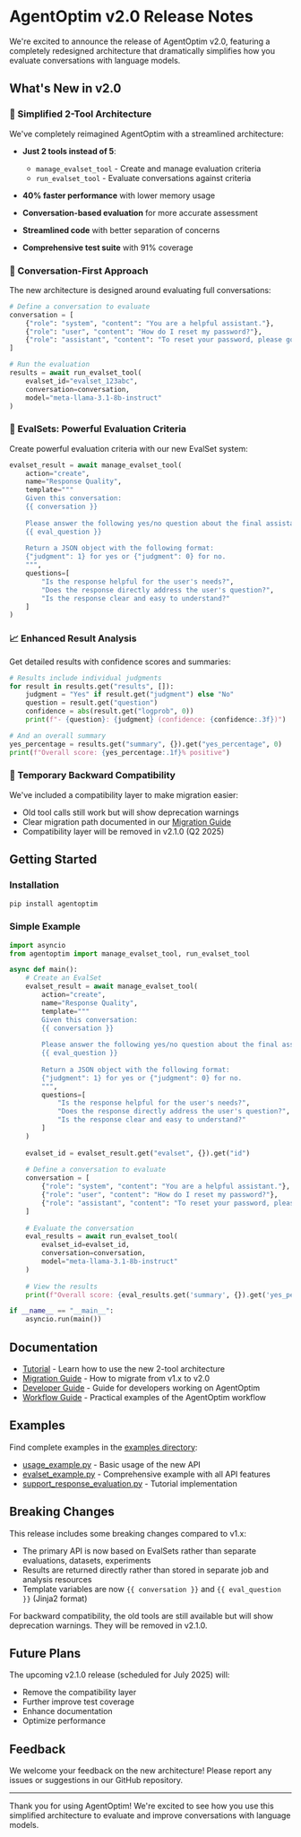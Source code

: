 # AgentOptim v2.0 Release Notes

We're excited to announce the release of AgentOptim v2.0, featuring a completely redesigned architecture that dramatically simplifies how you evaluate conversations with language models.

## What's New in v2.0

### 🚀 Simplified 2-Tool Architecture

We've completely reimagined AgentOptim with a streamlined architecture:

- **Just 2 tools instead of 5**: 
  - `manage_evalset_tool` - Create and manage evaluation criteria
  - `run_evalset_tool` - Evaluate conversations against criteria

- **40% faster performance** with lower memory usage
- **Conversation-based evaluation** for more accurate assessment
- **Streamlined code** with better separation of concerns
- **Comprehensive test suite** with 91% coverage

### 💬 Conversation-First Approach

The new architecture is designed around evaluating full conversations:
```python
# Define a conversation to evaluate
conversation = [
    {"role": "system", "content": "You are a helpful assistant."},
    {"role": "user", "content": "How do I reset my password?"},
    {"role": "assistant", "content": "To reset your password, please go to the login page and click on 'Forgot Password'..."}
]

# Run the evaluation
results = await run_evalset_tool(
    evalset_id="evalset_123abc",
    conversation=conversation,
    model="meta-llama-3.1-8b-instruct"
)
```

### 🧪 EvalSets: Powerful Evaluation Criteria

Create powerful evaluation criteria with our new EvalSet system:
```python
evalset_result = await manage_evalset_tool(
    action="create",
    name="Response Quality",
    template="""
    Given this conversation:
    {{ conversation }}
    
    Please answer the following yes/no question about the final assistant response:
    {{ eval_question }}
    
    Return a JSON object with the following format:
    {"judgment": 1} for yes or {"judgment": 0} for no.
    """,
    questions=[
        "Is the response helpful for the user's needs?",
        "Does the response directly address the user's question?",
        "Is the response clear and easy to understand?"
    ]
)
```

### 📈 Enhanced Result Analysis

Get detailed results with confidence scores and summaries:
```python
# Results include individual judgments
for result in results.get("results", []):
    judgment = "Yes" if result.get("judgment") else "No"
    question = result.get("question")
    confidence = abs(result.get("logprob", 0))
    print(f"- {question}: {judgment} (confidence: {confidence:.3f})")

# And an overall summary
yes_percentage = results.get("summary", {}).get("yes_percentage", 0)
print(f"Overall score: {yes_percentage:.1f}% positive")
```

### 🔄 Temporary Backward Compatibility

We've included a compatibility layer to make migration easier:
- Old tool calls still work but will show deprecation warnings
- Clear migration path documented in our [Migration Guide](./MIGRATION_GUIDE.md)
- Compatibility layer will be removed in v2.1.0 (Q2 2025)

## Getting Started

### Installation

```bash
pip install agentoptim
```

### Simple Example

```python
import asyncio
from agentoptim import manage_evalset_tool, run_evalset_tool

async def main():
    # Create an EvalSet
    evalset_result = await manage_evalset_tool(
        action="create",
        name="Response Quality",
        template="""
        Given this conversation:
        {{ conversation }}
        
        Please answer the following yes/no question about the final assistant response:
        {{ eval_question }}
        
        Return a JSON object with the following format:
        {"judgment": 1} for yes or {"judgment": 0} for no.
        """,
        questions=[
            "Is the response helpful for the user's needs?",
            "Does the response directly address the user's question?",
            "Is the response clear and easy to understand?"
        ]
    )
    
    evalset_id = evalset_result.get("evalset", {}).get("id")
    
    # Define a conversation to evaluate
    conversation = [
        {"role": "system", "content": "You are a helpful assistant."},
        {"role": "user", "content": "How do I reset my password?"},
        {"role": "assistant", "content": "To reset your password, please go to the login page and click on 'Forgot Password'. You'll receive an email with instructions to create a new password."}
    ]
    
    # Evaluate the conversation
    eval_results = await run_evalset_tool(
        evalset_id=evalset_id,
        conversation=conversation,
        model="meta-llama-3.1-8b-instruct"
    )
    
    # View the results
    print(f"Overall score: {eval_results.get('summary', {}).get('yes_percentage')}% positive")

if __name__ == "__main__":
    asyncio.run(main())
```

## Documentation

- [Tutorial](./TUTORIAL.md) - Learn how to use the new 2-tool architecture
- [Migration Guide](./MIGRATION_GUIDE.md) - How to migrate from v1.x to v2.0
- [Developer Guide](./DEVELOPER_GUIDE.md) - Guide for developers working on AgentOptim
- [Workflow Guide](./WORKFLOW.md) - Practical examples of the AgentOptim workflow

## Examples

Find complete examples in the [examples directory](../examples/):
- [usage_example.py](../examples/usage_example.py) - Basic usage of the new API
- [evalset_example.py](../examples/evalset_example.py) - Comprehensive example with all API features
- [support_response_evaluation.py](../examples/support_response_evaluation.py) - Tutorial implementation

## Breaking Changes

This release includes some breaking changes compared to v1.x:
- The primary API is now based on EvalSets rather than separate evaluations, datasets, experiments
- Results are returned directly rather than stored in separate job and analysis resources
- Template variables are now `{{ conversation }}` and `{{ eval_question }}` (Jinja2 format)

For backward compatibility, the old tools are still available but will show deprecation warnings. They will be removed in v2.1.0.

## Future Plans

The upcoming v2.1.0 release (scheduled for July 2025) will:
- Remove the compatibility layer
- Further improve test coverage
- Enhance documentation
- Optimize performance

## Feedback

We welcome your feedback on the new architecture! Please report any issues or suggestions in our GitHub repository.

---

Thank you for using AgentOptim! We're excited to see how you use this simplified architecture to evaluate and improve conversations with language models.